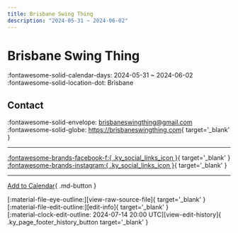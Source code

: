 ```yaml
---
title: Brisbane Swing Thing
description: "2024-05-31 ~ 2024-06-02"
---
```


# Brisbane Swing Thing 

:fontawesome-solid-calendar-days: 2024-05-31 ~ 2024-06-02  
:fontawesome-solid-location-dot: Brisbane  

## Contact

:fontawesome-solid-envelope: <brisbaneswingthing@gmail.com>  
:fontawesome-solid-globe: <https://brisbaneswingthing.com>{ target='_blank' }  

---

 [:fontawesome-brands-facebook-f:{ .ky_social_links_icon }](https://www.facebook.com/profile.php?id=100089859048637){ target='_blank' } [:fontawesome-brands-instagram:{ .ky_social_links_icon }](https://instagram.com/brisbaneswingthing){ target='_blank' }

---

[Add to Calendar](https://swing.news/ics/en/2024/au/brisbane-swing-thing-2024.ics){ .md-button }

<div class="ky_page_footer" markdown>
<div class="ky_page_footer_trailing" markdown="span">
[:material-file-eye-outline:][view-raw-source-file]{ target='_blank' }
[:material-file-edit-outline:][edit-info]{ target='_blank' }
</div>
<div class="ky_page_footer_leading" markdown="span">
[:material-clock-edit-outline: 2024-07-14 20:00 UTC][view-edit-history]{ .ky_page_footer_history_button target='_blank' }
</div>
</div>

[view-raw-source-file]: https://github.com/swingdance/events/blob/main/2024/au/brisbane-swing-thing-2024.json "View Raw Source File"
[edit-info]: https://github.com/swingdance/events/issues/new?assignees=&labels=update+event&projects=&template=03-update_entity.yml&title=%5B2024%2Fau%5D%20Brisbane%20Swing%20Thing&region=au&year=2024&id=brisbane-swing-thing-2024&name=Brisbane%20Swing%20Thing&org_id= "Edit Info"

[view-edit-history]: https://github.com/swingdance/events/commits/main/2024/au/brisbane-swing-thing-2024.json "View Edit History"

